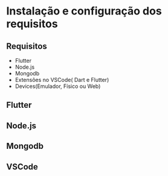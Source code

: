 # Instalação e configuração dos requisitos

## Requisitos

- Flutter 
- Node.js
- Mongodb
- Extensões no VSCode( Dart e Flutter)
- Devices(Emulador, Físico ou Web) 

## Flutter


## Node.js

## Mongodb

## VSCode


